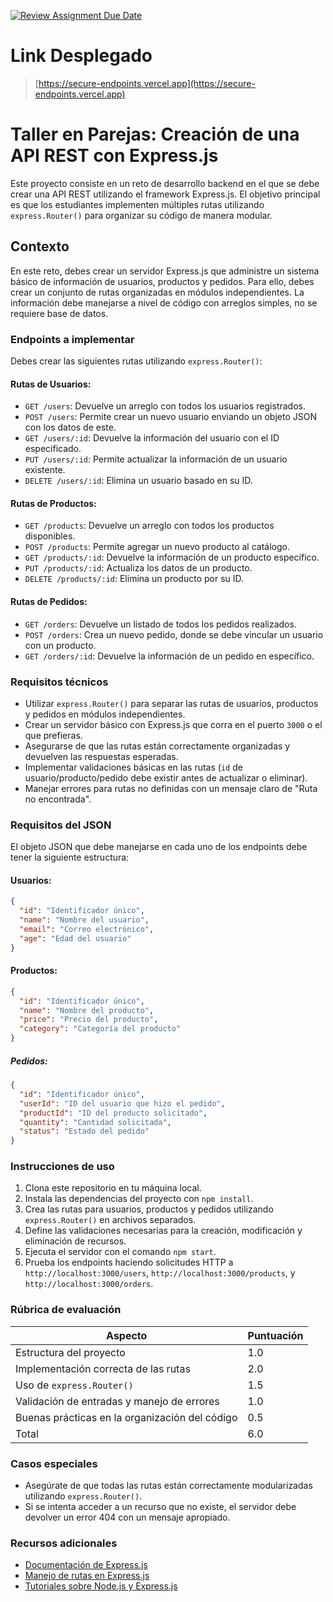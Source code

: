 [![Review Assignment Due Date](https://classroom.github.com/assets/deadline-readme-button-22041afd0340ce965d47ae6ef1cefeee28c7c493a6346c4f15d667ab976d596c.svg)](https://classroom.github.com/a/2snmTAKG)

# Link Desplegado

>[https://secure-endpoints.vercel.app](https://secure-endpoints.vercel.app)

# Taller en Parejas: Creación de una API REST con Express.js

Este proyecto consiste en un reto de desarrollo backend en el que se debe crear una API REST utilizando el framework Express.js. El objetivo principal es que los estudiantes implementen múltiples rutas utilizando `express.Router()` para organizar su código de manera modular.

## Contexto

En este reto, debes crear un servidor Express.js que administre un sistema básico de información de usuarios, productos y pedidos. Para ello, debes crear un conjunto de rutas organizadas en módulos independientes. La información debe manejarse a nivel de código con arreglos simples, no se requiere base de datos.

### Endpoints a implementar

Debes crear las siguientes rutas utilizando `express.Router()`:

#### Rutas de Usuarios:
- `GET /users`: Devuelve un arreglo con todos los usuarios registrados.
- `POST /users`: Permite crear un nuevo usuario enviando un objeto JSON con los datos de este.
- `GET /users/:id`: Devuelve la información del usuario con el ID especificado.
- `PUT /users/:id`: Permite actualizar la información de un usuario existente.
- `DELETE /users/:id`: Elimina un usuario basado en su ID.

#### Rutas de Productos:
- `GET /products`: Devuelve un arreglo con todos los productos disponibles.
- `POST /products`: Permite agregar un nuevo producto al catálogo.
- `GET /products/:id`: Devuelve la información de un producto específico.
- `PUT /products/:id`: Actualiza los datos de un producto.
- `DELETE /products/:id`: Elimina un producto por su ID.

#### Rutas de Pedidos:
- `GET /orders`: Devuelve un listado de todos los pedidos realizados.
- `POST /orders`: Crea un nuevo pedido, donde se debe vincular un usuario con un producto.
- `GET /orders/:id`: Devuelve la información de un pedido en específico.

### Requisitos técnicos

- Utilizar `express.Router()` para separar las rutas de usuarios, productos y pedidos en módulos independientes.
- Crear un servidor básico con Express.js que corra en el puerto `3000` o el que prefieras.
- Asegurarse de que las rutas están correctamente organizadas y devuelven las respuestas esperadas.
- Implementar validaciones básicas en las rutas (`id` de usuario/producto/pedido debe existir antes de actualizar o eliminar).
- Manejar errores para rutas no definidas con un mensaje claro de "Ruta no encontrada".

### Requisitos del JSON

El objeto JSON que debe manejarse en cada uno de los endpoints debe tener la siguiente estructura:

#### Usuarios:
```json
{
  "id": "Identificador único",
  "name": "Nombre del usuario",
  "email": "Correo electrónico",
  "age": "Edad del usuario"
}
```

#### Productos:
```json
{
  "id": "Identificador único",
  "name": "Nombre del producto",
  "price": "Precio del producto",
  "category": "Categoría del producto"
}
```
##### Pedidos:
```json
{
  "id": "Identificador único",
  "userId": "ID del usuario que hizo el pedido",
  "productId": "ID del producto solicitado",
  "quantity": "Cantidad solicitada",
  "status": "Estado del pedido"
}
```

### Instrucciones de uso

1. Clona este repositorio en tu máquina local.
2. Instala las dependencias del proyecto con `npm install`.
3. Crea las rutas para usuarios, productos y pedidos utilizando `express.Router()` en archivos separados.
4. Define las validaciones necesarias para la creación, modificación y eliminación de recursos.
5. Ejecuta el servidor con el comando `npm start`.
6. Prueba los endpoints haciendo solicitudes HTTP a `http://localhost:3000/users`, `http://localhost:3000/products`, y `http://localhost:3000/orders`.

### Rúbrica de evaluación

| Aspecto                              | Puntuación |
| ------------------------------------  | ---------- |
| Estructura del proyecto               | 1.0        |
| Implementación correcta de las rutas  | 2.0        |
| Uso de `express.Router()`             | 1.5        |
| Validación de entradas y manejo de errores | 1.0        |
| Buenas prácticas en la organización del código | 0.5        |
| Total                                | 6.0        |

### Casos especiales

- Asegúrate de que todas las rutas están correctamente modularizadas utilizando `express.Router()`.
- Si se intenta acceder a un recurso que no existe, el servidor debe devolver un error 404 con un mensaje apropiado.

### Recursos adicionales

- [Documentación de Express.js](https://expressjs.com/es/)
- [Manejo de rutas en Express.js](https://expressjs.com/en/guide/routing.html)
- [Tutoriales sobre Node.js y Express.js](https://www.digitalocean.com/community/tutorials/node-js-express-tutorial)



